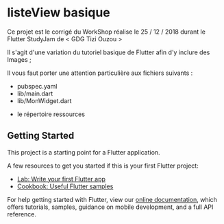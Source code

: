 # listeView basique
 
 Ce projet est le corrigé du WorkShop réalise le 25 / 12 / 2018 durant le Flutter StudyJam de < GDG Tizi Ouzou >

 Il s'agit d'une variation du tutoriel basique de Flutter afin d'y inclure des Images ;

 Il vous faut porter une attention particulière aux fichiers suivants :
  
 - pubspec.yaml
 - lib/main.dart
 - lib/MonWidget.dart
 
+ le répertoire ressources 


## Getting Started

This project is a starting point for a Flutter application.

A few resources to get you started if this is your first Flutter project:

- [Lab: Write your first Flutter app](https://flutter.io/docs/get-started/codelab)
- [Cookbook: Useful Flutter samples](https://flutter.io/docs/cookbook)

For help getting started with Flutter, view our 
[online documentation](https://flutter.io/docs), which offers tutorials, 
samples, guidance on mobile development, and a full API reference.
